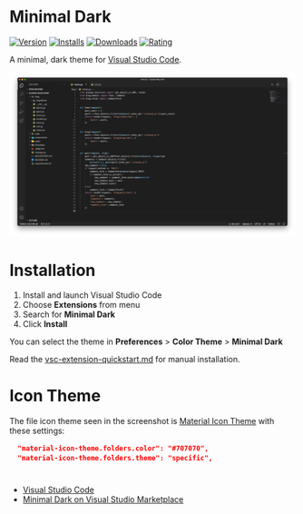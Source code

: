 # Minimal Dark

[![Version](https://img.shields.io/visual-studio-marketplace/v/Sadra1f.minimal-dark-s1f?color=f1f5f9)](https://marketplace.visualstudio.com/items?itemName=Sadra1f.minimal-dark-s1f) [![Installs](https://img.shields.io/visual-studio-marketplace/i/Sadra1f.minimal-dark-s1f?color=f1f5f9)](https://marketplace.visualstudio.com/items?itemName=Sadra1f.minimal-dark-s1f) [![Downloads](https://img.shields.io/visual-studio-marketplace/d/Sadra1f.minimal-dark-s1f?color=f1f5f9)](https://marketplace.visualstudio.com/items?itemName=Sadra1f.minimal-dark-s1f) [![Rating](https://img.shields.io/visual-studio-marketplace/r/Sadra1f.minimal-dark-s1f?color=f1f5f9)](https://marketplace.visualstudio.com/items?itemName=Sadra1f.minimal-dark-s1f)

A minimal, dark theme for [Visual Studio Code](https://code.visualstudio.com/).

![Screenshot](images/screenshot-1.png)


# Installation

1.  Install and launch Visual Studio Code
2.  Choose **Extensions** from menu
3.  Search for **Minimal Dark**
4.  Click **Install**

You can select the theme in **Preferences** > **Color Theme** > **Minimal Dark**

Read the [vsc-extension-quickstart.md](https://github.com/Sadra1f/minimal-dark-vscode-theme/blob/master/vsc-extension-quickstart.md) for manual installation.

# Icon Theme

The file icon theme seen in the screenshot is [Material Icon Theme](https://marketplace.visualstudio.com/items?itemName=PKief.material-icon-theme) with these settings:

```json
  "material-icon-theme.folders.color": "#707070",
  "material-icon-theme.folders.theme": "specific",
```

# 

- [Visual Studio Code](https://code.visualstudio.com/)
- [Minimal Dark on Visual Studio Marketplace](https://marketplace.visualstudio.com/items?itemName=Sadra1f.minimal-dark-s1f)

